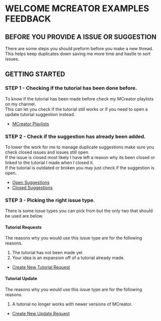 # WELCOME MCREATOR EXAMPLES FEEDBACK
## BEFORE YOU PROVIDE A ISSUE OR SUGGESTION
There are some steps you should preform before you make a new thread.  
This helps keep duplicates down saving me more time and hastle to sort issues.

## GETTING STARTED
### STEP 1 - Checking if the tutorial has been done before.
To know if the tutorial has been made before check my MCreator playlists on my channel.  
This can let you check if the tutorial still works or if you need to open a update tutorial suggestion instead.
- [MCreator Playlists](https://www.youtube.com/@NorthWestTreesGaming/playlists?view=50&sort=dd&shelf_id=6)

### STEP 2 - Check if the suggestion has already been added.
To lower the work for me to manage duplicate suggestions make sure you check closed issues and issues still open.  
If the issue is closed most likely I have left a reason why its been closed or linked to the tutorial I made when I closed it.  
If the tutorial is outdated or broken you may just check if the suggestion is open.  
- [Open Suggestions](https://github.com/MCreator-Examples/Feedback/issues?q=is%3Aopen)
- [Closed Suggestions](https://github.com/MCreator-Examples/Feedback/issues?q=is%3Aclosed)

### STEP 3 - Picking the right issue type.
There is some issue types you can pick from but the only two that should be used are below.  

#### Tutorial Requests
The reasons why you would use this issue type are for the following reasons.
1. The tutorial has not been made yet
2. Your idea is an expansion off of a tutorial already made.
- [Create New Tutorial Request](https://github.com/MCreator-Examples/Feedback/issues/new?assignees=&labels=Tutorial-Request%2C+Submitted&template=tutorial-requests.yml)

#### Tutorial Update
The reasons why you would use this issue type are for the following reasons.
1. A tutorial no longer works with newer versions of MCreator.
- [Create New Update Request](https://github.com/MCreator-Examples/Feedback/issues/new?assignees=&labels=Tutorial-Update%2C+Submitted&template=tutorial-update.yml)
